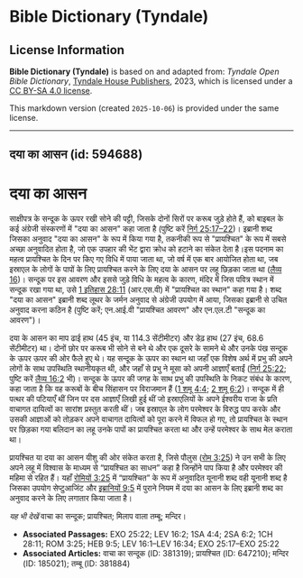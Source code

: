 # Bible Dictionary (Tyndale)

## License Information

**Bible Dictionary (Tyndale)** is based on and adapted from: _Tyndale Open Bible Dictionary_, [Tyndale House Publishers](https://tyndaleopenresources.com/), 2023, which is licensed under a [CC BY-SA 4.0 license](https://creativecommons.org/licenses/by-sa/4.0/legalcode.en).

This markdown version (created `2025-10-06`) is provided under the same license.



--------------------------------

## दया का आसन (id: 594688)

दया का आसन
==========

साक्षीपत्र के सन्दूक के ऊपर रखी सोने की पट्टी, जिसके दोनों सिरों पर करूब जुड़े होते हैं, को बाइबल के कई अंग्रेजी संस्करणों में "दया का आसन" कहा जाता है (पुष्टि करें [निर्ग 25:17–22](https://ref.ly/Exod25:17-Exod25:22))। इब्रानी शब्द जिसका अनुवाद "दया का आसन" के रूप में किया गया है, तकनीकी रूप से "प्रायश्चित" के रूप में सबसे अच्छा अनुवादित होता है, जो एक उपहार की भेंट द्वारा क्रोध को हटाने का संकेत देता है।इस पदनाम का महत्व प्रायश्चित के दिन पर किए गए विधि में पाया जाता था, जो वर्ष में एक बार आयोजित होता था, जब इस्राएल के लोगों के पापों के लिए प्रायश्चित करने के लिए दया के आसन पर लहू छिड़का जाता था ([लैव्य 16](https://ref.ly/Lev16:1-Lev16:34))। सन्दूक पर इस आवरण और इससे जुड़े विधि के महत्व के कारण, मंदिर में जिस पवित्र स्थान में सन्दूक रखा गया था, उसे [1 इतिहास 28:11](https://ref.ly/1Chr28:11) (आर.एस.वी) में "प्रायश्चित का स्थान" कहा गया है। शब्द "दया का आसन" इब्रानी शब्द लूथर के जर्मन अनुवाद से अंग्रेजी उपयोग में आया, जिसका इब्रानी से उचित अनुवाद करना कठिन है (पुष्टि करें; एन.आई.वी "प्रायश्चित आवरण" और एन.एल.टी "सन्दूक का आवरण")।

दया के आसन का माप ढाई हाथ (45 इंच, या 114\.3 सेंटीमीटर) और डेढ़ हाथ (27 इंच, 68\.6 सेंटीमीटर) था। दोनों छोर पर करूब भी सोने से बने थे और एक दूसरे के सामने थे और उनके पंख सन्दूक के ऊपर ऊपर की ओर फैले हुए थे। यह सन्दूक के ऊपर का स्थान था जहाँ एक विशेष अर्थ में प्रभु की अपने लोगों के साथ उपस्थिति स्थानीयकृत थी, और जहाँ से प्रभु ने मूसा को अपनी आज्ञाएँ बताईं ([निर्ग 25:22](https://ref.ly/Exod25:22); पुष्टि करें [लैव्य 16:2](https://ref.ly/Lev16:2) भी)। सन्दूक के ऊपर की जगह के साथ प्रभु की उपस्थिति के निकट संबंध के कारण, कहा जाता है कि वह करूबों के बीच सिंहासन पर विराजमान हैं ([1 शमू 4:4](https://ref.ly/1Sam4:4); [2 शमू 6:2](https://ref.ly/2Sam6:2))। सन्दूक में ही पत्थर की पटियाएँ थीं जिन पर दस आज्ञाएँ लिखी हुई थीं जो इस्राएलियों के अपने ईश्वरीय राजा के प्रति वाचागत दायित्वों का सारांश प्रस्तुत करती थीं। जब इस्राएल के लोग परमेश्वर के विरुद्ध पाप करके और उसकी आज्ञाओं को तोड़कर अपने वाचागत दायित्वों को पूरा करने में विफल हो गए, तो प्रायश्चित के स्थान पर छिड़का गया बलिदान का लहू उनके पापों का प्रायश्चित करता था और उन्हें परमेश्वर के साथ मेल कराता था। 

प्रायश्चित या दया का आसन यीशु की ओर संकेत करता है, जिसे पौलुस ([रोम 3:25](https://ref.ly/Rom3:25)) ने उन सभी के लिए अपने लहू में विश्वास के माध्यम से “प्रायश्चित का साधन” कहा है जिन्होंने पाप किया है और परमेश्वर की महिमा से रहित हैं। यहाँ [रोमियों 3:25](https://ref.ly/Rom3:25) में “प्रायश्चित” के रूप में अनुवादित यूनानी शब्द वही यूनानी शब्द है जिसका उपयोग सेप्टुआजिंट और [इब्रानियों 9:5](https://ref.ly/Heb9:5) में पुराने नियम में दया का आसन के लिए इब्रानी शब्द का अनुवाद करने के लिए लगातार किया जाता है।

*यह भी देखें* वाचा का सन्दूक; प्रायश्चित; मिलाप वाला तम्बू; मन्दिर।

* **Associated Passages:** EXO 25:22; LEV 16:2; 1SA 4:4; 2SA 6:2; 1CH 28:11; ROM 3:25; HEB 9:5; LEV 16:1–LEV 16:34; EXO 25:17–EXO 25:22
* **Associated Articles:** वाचा का सन्दूक (ID: 381319); प्रायश्चित (ID: 647210); मन्दिर (ID: 185021); तम्बू (ID: 381884)

